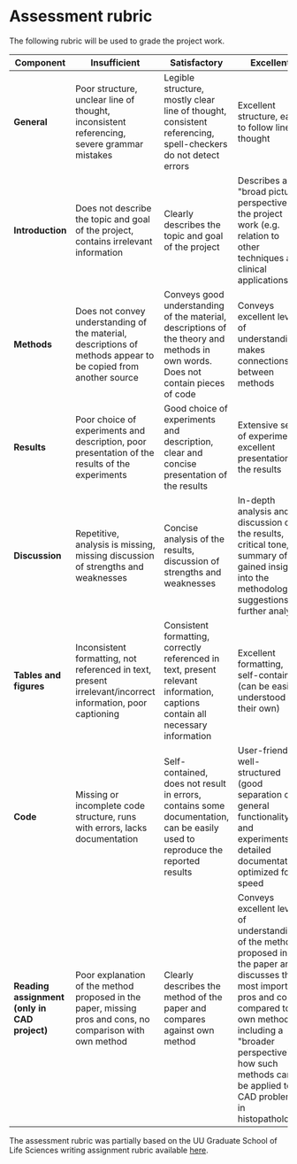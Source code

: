 # Assessment rubric

The following rubric will be used to grade the project work.

Component  | Insufficient | Satisfactory | Excellent
--- | --- | --- | ---
**General** | Poor structure, unclear line of thought, inconsistent referencing, severe grammar mistakes | Legible structure, mostly clear line of thought, consistent referencing, spell-checkers do not detect errors | Excellent structure, easy to follow line of thought
**Introduction** | Does not describe the topic and goal of the project, contains irrelevant information | Clearly describes the topic and goal of the project | Describes a "broad picture" perspective of the project work (e.g. relation to other techniques and clinical applications)
**Methods** | Does not convey understanding of the material, descriptions of methods appear to be copied from another source | Conveys good understanding of the material, descriptions of the theory and methods in own words. Does not contain pieces of code | Conveys excellent level of understanding, makes connections between methods
**Results** | Poor choice of experiments and description, poor presentation of the results of the experiments | Good choice of experiments and description, clear and concise presentation of the results | Extensive set of experiments, excellent presentation of the results
**Discussion** | Repetitive, analysis is missing, missing discussion of strengths and weaknesses | Concise analysis of the results, discussion of strengths and weaknesses | In-depth analysis and discussion of the results, critical tone, summary of gained insights into the methodology, suggestions for further analysis
**Tables and figures** | Inconsistent formatting, not referenced in text, present irrelevant/incorrect information, poor captioning | Consistent formatting, correctly referenced in text, present relevant information, captions contain all necessary information | Excellent formatting, self-contained (can be easily understood on their own)
**Code** | Missing or incomplete code structure, runs with errors, lacks documentation | Self-contained, does not result in errors, contains some documentation, can be easily used to reproduce the reported results | User-friendly, well-structured (good separation of general functionality and experiments), detailed documentation, optimized for speed
**Reading assignment (only in CAD project)**  | Poor explanation of the method proposed in the paper, missing pros and cons, no comparison with own method | Clearly describes the method of the paper and compares against own method | Conveys excellent level of understanding of the method proposed in the paper and discusses the most important pros and cons compared to own method, including a "broader perspective" of how such methods can be applied to CAD problems in histopathology

The assessment rubric was partially based on the UU Graduate School of Life Sciences writing assignment rubric available [here](http://rubric.gsls-uu.nl/rubrics/rubric-writing-assignment).
